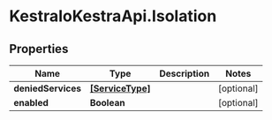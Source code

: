 # KestraIoKestraApi.Isolation

## Properties

Name | Type | Description | Notes
------------ | ------------- | ------------- | -------------
**deniedServices** | [**[ServiceType]**](ServiceType.md) |  | [optional] 
**enabled** | **Boolean** |  | [optional] 



